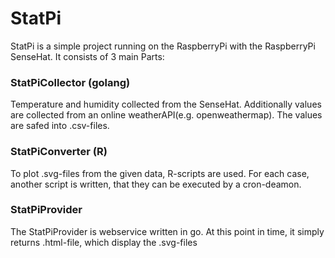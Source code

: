 # StatPi
StatPi is a simple project running on the RaspberryPi with the RaspberryPi SenseHat. It consists of 3 main Parts:

### StatPiCollector (golang)
Temperature and humidity collected from the SenseHat. Additionally values are collected from an online weatherAPI(e.g. openweathermap).
The values are safed into .csv-files.

### StatPiConverter (R)
To plot .svg-files from the given data, R-scripts are used. For each case, another script is written, that they can be executed by a cron-deamon.

### StatPiProvider
The StatPiProvider is webservice written in go. At this point in time, it simply returns .html-file, which display the .svg-files
